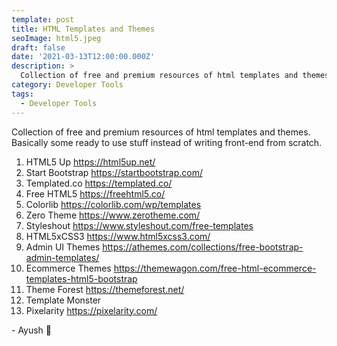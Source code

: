 ```yaml
---
template: post
title: HTML Templates and Themes
seoImage: html5.jpeg
draft: false
date: '2021-03-13T12:00:00.000Z'
description: >
  Collection of free and premium resources of html templates and themes. Basically some ready to use stuff instead of writing front-end from scratch.
category: Developer Tools
tags:
  - Developer Tools
---
```


Collection of free and premium resources of html templates and themes. Basically some ready to use stuff instead of writing front-end from scratch.

1. HTML5 Up https://html5up.net/
2. Start Bootstrap https://startbootstrap.com/
3. Templated.co https://templated.co/
4. Free HTML5 https://freehtml5.co/
5. Colorlib https://colorlib.com/wp/templates
6. Zero Theme https://www.zerotheme.com/
7. Styleshout https://www.styleshout.com/free-templates
8. HTML5xCSS3 https://www.html5xcss3.com/
9. Admin UI Themes https://athemes.com/collections/free-bootstrap-admin-templates/
10. Ecommerce Themes https://themewagon.com/free-html-ecommerce-templates-html5-bootstrap
11. Theme Forest https://themeforest.net/
12. Template Monster
13. Pixelarity https://pixelarity.com/

\- Ayush 🙂
